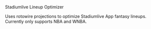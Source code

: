 Stadiumlive Lineup Optimizer

Uses rotowire projections to optimize Stadiumlive App fantasy lineups. Currently only supports NBA and WNBA.




